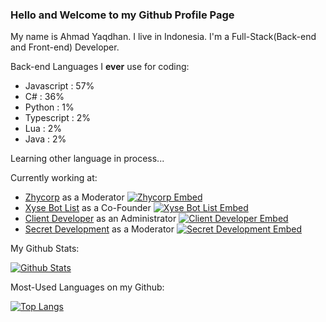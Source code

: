 ### Hello and Welcome to my Github Profile Page

My name is Ahmad Yaqdhan. I live in Indonesia. I'm a Full-Stack(Back-end and Front-end) Developer.

Back-end Languages I **ever** use for coding:

- Javascript : 57%
- C# : 36%
- Python : 1%
- Typescript : 2%
- Lua : 2%
- Java : 2%

Learning other language in process...


Currently working at:

- [Zhycorp](https://zhycorp.xyz/) as a Moderator [![Zhycorp Embed](https://discordapp.com/api/guilds/332877090003091456/embed.png)](https://zhycorp.xyz/discord)
- [Xyse Bot List](https://xysebotlist.ga/) as a Co-Founder [![Xyse Bot List Embed](https://discordapp.com/api/guilds/750230780516499537/embed.png)](https://xysebotlist.my.id)
- [Client Developer](https://clientdev.glitch.me/) as an Administrator [![Client Developer Embed](https://discordapp.com/api/guilds/703245245315416184/embed.png)](https://clidev.my.id/discord)
- [Secret Development](https://www.secretdev.tech) as a Moderator [![Secret Development Embed](https://discordapp.com/api/guilds/733684454027034685/embed.png)](https://www.secretdev.tech)

My Github Stats:

[![Github Stats](https://github-readme-stats.vercel.app/api?username=Mednoob&show_icons=true&theme=dark)](https://github.com/Mednoob)

Most-Used Languages on my Github:

[![Top Langs](https://github-readme-stats.vercel.app/api/top-langs/?username=Mednoob&layout=compact&theme=dark)](https://github.com/Mednoob)
